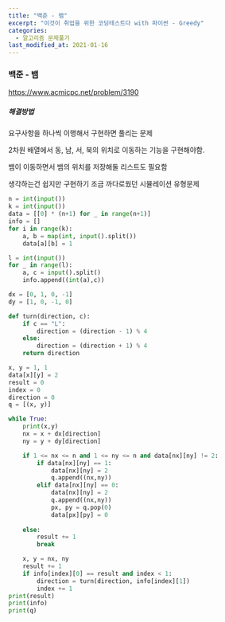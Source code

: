 ```yaml
---
title: "백준 - 뱀"
excerpt: "이것이 취업을 위한 코딩테스트다 with 파이썬 - Greedy"
categories:
  - 알고리즘 문제풀기
last_modified_at: 2021-01-16
---
```


### 백준 - 뱀

https://www.acmicpc.net/problem/3190

##### 해결방법 

요구사항을 하나씩 이행해서 구현하면 풀리는 문제

2차원 배열에서 동, 남, 서, 북의 위치로 이동하는 기능을 구현해야함.

뱀이 이동하면서 뱀의 위치를 저장해둘 리스트도 필요함

생각하는건 쉽지만 구현하기 조금 까다로웠던 시뮬레이션 유형문제

```python
n = int(input())
k = int(input())
data = [[0] * (n+1) for _ in range(n+1)]
info = []
for i in range(k):
    a, b = map(int, input().split())
    data[a][b] = 1

l = int(input())
for _ in range(l):
    a, c = input().split()
    info.append((int(a),c))

dx = [0, 1, 0, -1]
dy = [1, 0, -1, 0]

def turn(direction, c):
    if c == "L":
        direction = (direction - 1) % 4
    else:
        direction = (direction + 1) % 4
    return direction

x, y = 1, 1
data[x][y] = 2
result = 0
index = 0
direction = 0
q = [(x, y)]

while True:
    print(x,y)
    nx = x + dx[direction]
    ny = y + dy[direction]

    if 1 <= nx <= n and 1 <= ny <= n and data[nx][ny] != 2:
        if data[nx][ny] == 1:
            data[nx][ny] = 2
            q.append((nx,ny))
        elif data[nx][ny] == 0:
            data[nx][ny] = 2
            q.append((nx,ny))
            px, py = q.pop(0)
            data[px][py] = 0
        
    else:
        result += 1
        break

    x, y = nx, ny
    result += 1
    if info[index][0] == result and index < 1:
        direction = turn(direction, info[index][1])
        index += 1
print(result)
print(info)
print(q)
```


